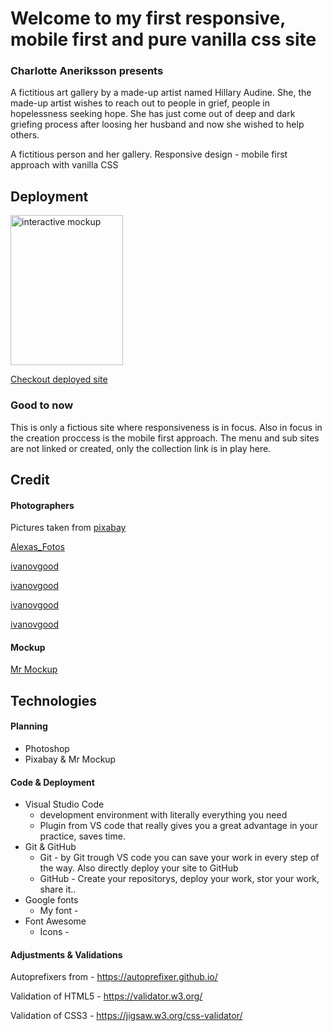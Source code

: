 # Welcome to my first responsive, mobile first and pure vanilla css site 

### Charlotte Aneriksson presents
A fictitious art gallery by a made-up artist named Hillary Audine.
She, the made-up artist wishes to reach out to people in grief, people in hopelessness seeking hope.
She has just come out of deep and dark griefing process after loosing her husband and now she wished to help others.



A fictitious person and her gallery. Responsive design - mobile first approach with vanilla CSS

## Deployment

<img src="img/mockup-iPhone.gif" alt="interactive mockup" width="180" height="240">

[Checkout deployed site](https://charlotteaneriksson.github.io/artGallery---fictitiousArtist/)



### Good to now
This is only a fictious site where responsiveness is in focus. Also in focus in the creation proccess is the mobile first approach.
The menu and sub sites are not linked or created, only the collection link is in play here.

## Credit
#### Photographers
Pictures taken from [pixabay](https://pixabay.com/)

[Alexas_Fotos](https://pixabay.com/sv/photos/wall-art-spray-graffiti-kvinna-2852231/)

[ivanovgood](https://pixabay.com/sv/photos/f%C3%A4rg-makeup-flicka-kosmetika-2990357/)

[ivanovgood](https://pixabay.com/sv/photos/makeup-ansikte-kvinna-portr%C3%A4tt-2983550/)

[ivanovgood](https://pixabay.com/sv/photos/f%C3%A4rg-makeup-flicka-kosmetika-2985569/)

[ivanovgood](https://pixabay.com/sv/photos/f%C3%A4rg-makeup-cracky-flicka-2990358/)

#### Mockup
[Mr Mockup](https://mrmockup.com/)

## Technologies

#### Planning
* Photoshop
* Pixabay & Mr Mockup

#### Code & Deployment
* Visual Studio Code
  * development environment with literally everything you need
  * Plugin from VS code that really gives you a great advantage in your practice, saves time.
* Git & GitHub
  * Git - by Git trough VS code you can save your work in every step of the way. Also directly deploy your site to GitHub
  * GitHub - Create your repositorys, deploy your work, stor your work, share it..
* Google fonts
  * My font -
* Font Awesome
  * Icons - 

#### Adjustments & Validations 
Autoprefixers from - https://autoprefixer.github.io/

Validation of HTML5 - https://validator.w3.org/

Validation of CSS3 - https://jigsaw.w3.org/css-validator/
